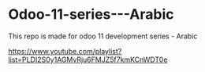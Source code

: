 # Odoo-11-series---Arabic
This repo is made for odoo 11 development series - Arabic

https://www.youtube.com/playlist?list=PLDI2S0y1AGMvRju6FMJZ5f7kmKCnWDT0e
